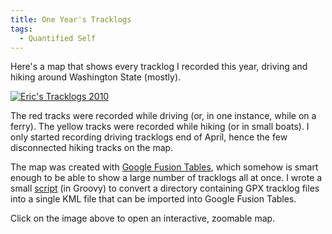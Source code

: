 ```yaml
---
title: One Year's Tracklogs
tags:
  - Quantified Self
---
```


Here's a map that shows every tracklog I recorded this year, driving and hiking around Washington State (mostly).

[![Eric's Tracklogs 2010](http://farm6.static.flickr.com/5121/5256169282_e8d8d29480_z.jpg)](http://www.google.com/fusiontables/DataSource?snapid=115713)

The red tracks were recorded while driving (or, in one instance, while on a ferry). The yellow tracks were recorded while hiking (or in small boats). I only started recording driving tracklogs end of April, hence the few disconnected hiking tracks on the map.

The map was created with [Google Fusion Tables](http://tables.googlelabs.com/), which somehow is smart enough to be able to show a large number of tracklogs all at once. I wrote a small [script](build.g) (in Groovy) to convert a directory containing GPX tracklog files into a single KML file that can be imported into Google Fusion Tables.

Click on the image above to open an interactive, zoomable map.
